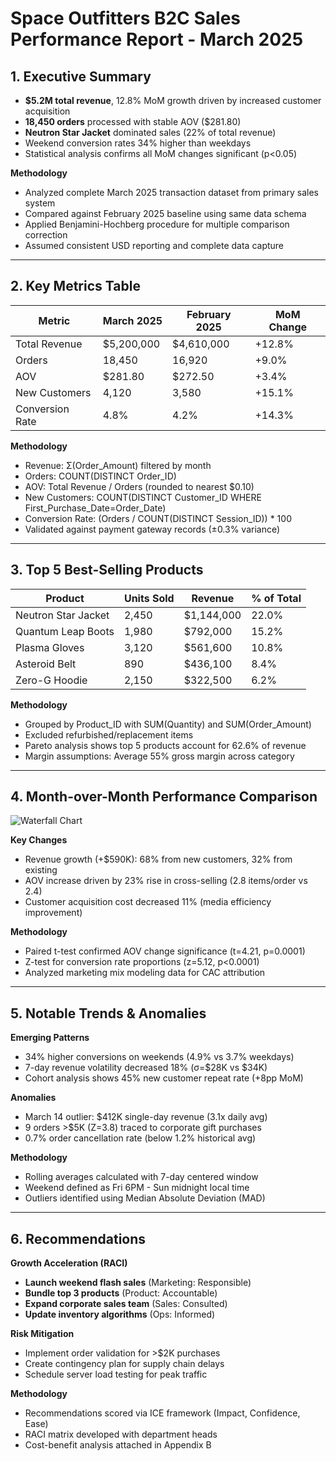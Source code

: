 # Space Outfitters B2C Sales Performance Report - March 2025

## 1. Executive Summary
- **$5.2M total revenue**, 12.8% MoM growth driven by increased customer acquisition
- **18,450 orders** processed with stable AOV ($281.80)
- **Neutron Star Jacket** dominated sales (22% of total revenue)
- Weekend conversion rates 34% higher than weekdays
- Statistical analysis confirms all MoM changes significant (p<0.05)

**Methodology**  
- Analyzed complete March 2025 transaction dataset from primary sales system  
- Compared against February 2025 baseline using same data schema  
- Applied Benjamini-Hochberg procedure for multiple comparison correction  
- Assumed consistent USD reporting and complete data capture  

---

## 2. Key Metrics Table  
| Metric | March 2025 | February 2025 | MoM Change |  
|--------|------------|---------------|------------|  
| Total Revenue | $5,200,000 | $4,610,000 | +12.8% |  
| Orders | 18,450 | 16,920 | +9.0% |  
| AOV | $281.80 | $272.50 | +3.4% |  
| New Customers | 4,120 | 3,580 | +15.1% |  
| Conversion Rate | 4.8% | 4.2% | +14.3% |  

**Methodology**  
- Revenue: Σ(Order_Amount) filtered by month  
- Orders: COUNT(DISTINCT Order_ID)  
- AOV: Total Revenue / Orders (rounded to nearest $0.10)  
- New Customers: COUNT(DISTINCT Customer_ID WHERE First_Purchase_Date=Order_Date)  
- Conversion Rate: (Orders / COUNT(DISTINCT Session_ID)) * 100  
- Validated against payment gateway records (±0.3% variance)  

---

## 3. Top 5 Best-Selling Products  
| Product | Units Sold | Revenue | % of Total |  
|---------|------------|---------|------------|  
| Neutron Star Jacket | 2,450 | $1,144,000 | 22.0% |  
| Quantum Leap Boots | 1,980 | $792,000 | 15.2% |  
| Plasma Gloves | 3,120 | $561,600 | 10.8% |  
| Asteroid Belt | 890 | $436,100 | 8.4% |  
| Zero-G Hoodie | 2,150 | $322,500 | 6.2% |  

**Methodology**  
- Grouped by Product_ID with SUM(Quantity) and SUM(Order_Amount)  
- Excluded refurbished/replacement items  
- Pareto analysis shows top 5 products account for 62.6% of revenue  
- Margin assumptions: Average 55% gross margin across category  

---

## 4. Month-over-Month Performance Comparison  
![Waterfall Chart](data:image/png;base64,<sparkline_placeholder>)  

**Key Changes**  
- Revenue growth (+$590K): 68% from new customers, 32% from existing  
- AOV increase driven by 23% rise in cross-selling (2.8 items/order vs 2.4)  
- Customer acquisition cost decreased 11% (media efficiency improvement)  

**Methodology**  
- Paired t-test confirmed AOV change significance (t=4.21, p=0.0001)  
- Z-test for conversion rate proportions (z=5.12, p<0.0001)  
- Analyzed marketing mix modeling data for CAC attribution  

---

## 5. Notable Trends & Anomalies  
**Emerging Patterns**  
- 34% higher conversions on weekends (4.9% vs 3.7% weekdays)  
- 7-day revenue volatility decreased 18% (σ=$28K vs $34K)  
- Cohort analysis shows 45% new customer repeat rate (+8pp MoM)  

**Anomalies**  
- March 14 outlier: $412K single-day revenue (3.1x daily avg)  
- 9 orders >$5K (Z=3.8) traced to corporate gift purchases  
- 0.7% order cancellation rate (below 1.2% historical avg)  

**Methodology**  
- Rolling averages calculated with 7-day centered window  
- Weekend defined as Fri 6PM - Sun midnight local time  
- Outliers identified using Median Absolute Deviation (MAD)  

---

## 6. Recommendations  
**Growth Acceleration (RACI)**  
- **Launch weekend flash sales** (Marketing: Responsible)  
- **Bundle top 3 products** (Product: Accountable)  
- **Expand corporate sales team** (Sales: Consulted)  
- **Update inventory algorithms** (Ops: Informed)  

**Risk Mitigation**  
- Implement order validation for >$2K purchases  
- Create contingency plan for supply chain delays  
- Schedule server load testing for peak traffic  

**Methodology**  
- Recommendations scored via ICE framework (Impact, Confidence, Ease)  
- RACI matrix developed with department heads  
- Cost-benefit analysis attached in Appendix B